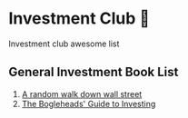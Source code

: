 # Investment Club 🔅
Investment club awesome list 

## General Investment Book List 
1. [A random walk down wall street](https://www.amazon.com/Random-Walk-Down-Wall-Street/dp/0393358380/ref=pd_lpo_14_img_0/139-3719109-3816537?_encoding=UTF8&pd_rd_i=0393358380&pd_rd_r=c8af3d79-0b7d-44fa-904f-7425381fa11d&pd_rd_w=OuQWP&pd_rd_wg=Zlquc&pf_rd_p=7b36d496-f366-4631-94d3-61b87b52511b&pf_rd_r=0DCMYMB4BA7YZW27WJ37&psc=1&refRID=0DCMYMB4BA7YZW27WJ37)
2. [The Bogleheads' Guide to Investing](http://doc.xueqiu.com/14cf53ebdeb1cd3fd7a1bfa2.pdf)
